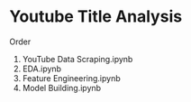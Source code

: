 # Youtube Title Analysis

Order
1. YouTube Data Scraping.ipynb
2. EDA.ipynb
3. Feature Engineering.ipynb
4. Model Building.ipynb
